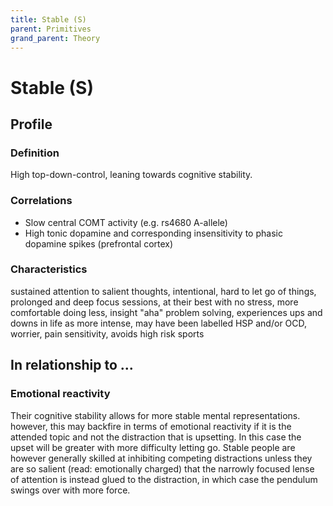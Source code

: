 ```yaml
---
title: Stable (S)
parent: Primitives
grand_parent: Theory
---
```


# Stable (S)

## Profile

### Definition

High top-down-control, leaning towards cognitive stability.

### Correlations

* Slow central COMT activity (e.g. rs4680 A-allele)
* High tonic dopamine and corresponding insensitivity to phasic dopamine spikes (prefrontal cortex)

### Characteristics

sustained attention to salient thoughts, intentional, hard to let go of things, prolonged and deep focus sessions, at their best with no stress, more comfortable doing less, insight "aha" problem solving, experiences ups and downs in life as more intense, may have been labelled HSP and/or OCD, worrier, pain sensitivity, avoids high risk sports

## In relationship to ...

### Emotional reactivity

 Their cognitive stability allows for more stable mental representations. however, this may backfire in terms of emotional reactivity if it is the attended topic and not the distraction that is upsetting. In this case the upset will be greater with more difficulty letting go. Stable people are however generally skilled at inhibiting competing distractions unless they are so salient (read: emotionally charged) that the narrowly focused lense of attention is instead glued to the distraction, in which case the pendulum swings over with more force.
